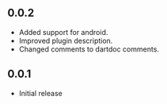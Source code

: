 ## 0.0.2

* Added support for android.
* Improved plugin description.
* Changed comments to dartdoc comments.

## 0.0.1

* Initial release